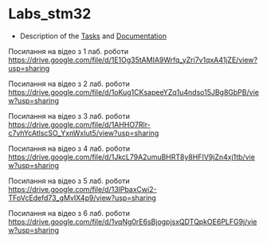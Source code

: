 ﻿# Labs_stm32

* Description of the [Tasks](https://docs.google.com/document/d/1-Kl8KhbAxvDBAobixiqNNd-idSW88mu0/edit) and [Documentation](https://drive.google.com/drive/folders/1SpAixbSvpvqeSxTfkd4dBbsDNLSF5h0e)

Поcилання на відео з 1 лаб. роботи
https://drive.google.com/file/d/1E1Og35tAMIA9Wrfq_yZri7v1qxA41jZE/view?usp=sharing

Поcилання на відео з 2 лаб. роботи
https://drive.google.com/file/d/1oKug1CKsapeeYZq1u4ndso15JBg8GbPB/view?usp=sharing

Поcилання на відео з 3 лаб. роботи
https://drive.google.com/file/d/1AHHO7Rlr-c7vhYcAtlscSO_YxnWxIut5/view?usp=sharing

Поcилання на відео з 4 лаб. роботи
https://drive.google.com/file/d/1JkcL79A2umuBHRT8y8HFIV9jZn4xj1tb/view?usp=sharing

Поcилання на відео з 5 лаб. роботи 
https://drive.google.com/file/d/13lPbaxCwi2-TFoVcEdefd73_gMvIX4p9/view?usp=sharing

Поcилання на відео з 6 лаб. роботи 
https://drive.google.com/file/d/1vqNg0rE6sBjogpjsxQDTQpkOE6PLFG9j/view?usp=sharing